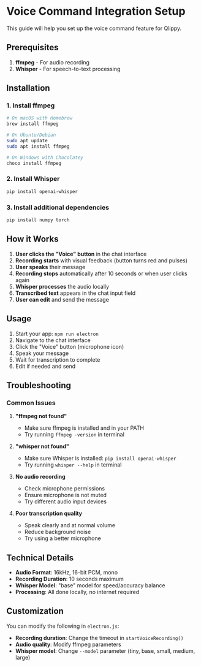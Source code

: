 # Voice Command Integration Setup

This guide will help you set up the voice command feature for Qlippy.

## Prerequisites

1. **ffmpeg** - For audio recording
2. **Whisper** - For speech-to-text processing

## Installation

### 1. Install ffmpeg
```bash
# On macOS with Homebrew
brew install ffmpeg

# On Ubuntu/Debian
sudo apt update
sudo apt install ffmpeg

# On Windows with Chocolatey
choco install ffmpeg
```

### 2. Install Whisper
```bash
pip install openai-whisper
```

### 3. Install additional dependencies
```bash
pip install numpy torch
```

## How it Works

1. **User clicks the "Voice" button** in the chat interface
2. **Recording starts** with visual feedback (button turns red and pulses)
3. **User speaks** their message
4. **Recording stops** automatically after 10 seconds or when user clicks again
5. **Whisper processes** the audio locally
6. **Transcribed text** appears in the chat input field
7. **User can edit** and send the message

## Usage

1. Start your app: `npm run electron`
2. Navigate to the chat interface
3. Click the "Voice" button (microphone icon)
4. Speak your message
5. Wait for transcription to complete
6. Edit if needed and send

## Troubleshooting

### Common Issues

1. **"ffmpeg not found"**
   - Make sure ffmpeg is installed and in your PATH
   - Try running `ffmpeg -version` in terminal

2. **"whisper not found"**
   - Make sure Whisper is installed: `pip install openai-whisper`
   - Try running `whisper --help` in terminal

3. **No audio recording**
   - Check microphone permissions
   - Ensure microphone is not muted
   - Try different audio input devices

4. **Poor transcription quality**
   - Speak clearly and at normal volume
   - Reduce background noise
   - Try using a better microphone

## Technical Details

- **Audio Format**: 16kHz, 16-bit PCM, mono
- **Recording Duration**: 10 seconds maximum
- **Whisper Model**: "base" model for speed/accuracy balance
- **Processing**: All done locally, no internet required

## Customization

You can modify the following in `electron.js`:

- **Recording duration**: Change the timeout in `startVoiceRecording()`
- **Audio quality**: Modify ffmpeg parameters
- **Whisper model**: Change `--model` parameter (tiny, base, small, medium, large) 
